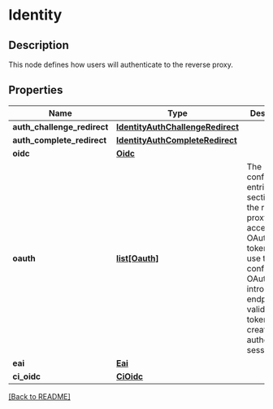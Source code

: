 # Identity

## Description

This node defines how users will authenticate to the reverse proxy.


## Properties

Name | Type | Description | Notes
------------ | ------------- | ------------- | -------------
**auth\_challenge\_redirect** | [**IdentityAuthChallengeRedirect**](IdentityAuthChallengeRedirect.md) |  | [optional] 
**auth\_complete\_redirect** | [**IdentityAuthCompleteRedirect**](IdentityAuthCompleteRedirect.md) |  | [optional] 
**oidc** | [**Oidc**](Oidc.md) |  | [optional] 
**oauth** | [**list[Oauth]**](Oauth.md) | The configuration entries in this section allow the reverse proxy to accept an OAuth bearer token and use the configured OAuth introspection endpoints to validate the token and create an authenticated session.| [optional] 
**eai** | [**Eai**](Eai.md) |  | [optional] 
**ci\_oidc** | [**CiOidc**](CiOidc.md) |  | [optional] 

[[Back to README]](../README.md)



